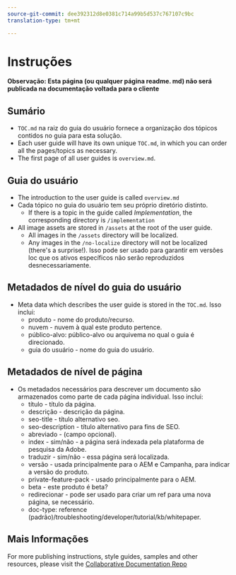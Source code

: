```yaml
---
source-git-commit: dee392312d8e0381c714a99b5d537c767107c9bc
translation-type: tm+mt

---
```

# Instruções

**Observação: Esta página (ou qualquer página readme. md) não será publicada na documentação voltada para o cliente**

## Sumário

+ `TOC.md` na raiz do guia do usuário fornece a organização dos tópicos contidos no guia para esta solução.
+ Each user guide will have its own unique `TOC.md`, in which you can order all the pages/topics as necessary.
+ The first page of all user guides is `overview.md`.

## Guia do usuário

+ The introduction to the user guide is called `overview.md`
+ Cada tópico no guia do usuário tem seu próprio diretório distinto.
   + If there is a topic in the guide called *Implementation*, the corresponding directory is `/implementation`
+ All image assets are stored in `/assets` at the root of the user guide.
   + All images in the `/assets` directory will be localized.
   + Any images in the `/no-localize` directory will not be localized (there's a surprise!). Isso pode ser usado para garantir em versões loc que os ativos específicos não serão reproduzidos desnecessariamente.

## Metadados de nível do guia do usuário

+ Meta data which describes the user guide is stored in the `TOC.md`. Isso inclui:
   + produto - nome do produto/recurso.
   + nuvem - nuvem à qual este produto pertence.
   + público-alvo: público-alvo ou arquivema no qual o guia é direcionado.
   + guia do usuário - nome do guia do usuário.

## Metadados de nível de página

+ Os metadados necessários para descrever um documento são armazenados como parte de cada página individual. Isso inclui:
   + título - título da página.
   + descrição - descrição da página.
   + seo-title - título alternativo seo.
   + seo-description - título alternativo para fins de SEO.
   + abreviado - (campo opcional).
   + index - sim/não - a página será indexada pela plataforma de pesquisa da Adobe.
   + traduzir - sim/não - essa página será localizada.
   + versão - usada principalmente para o AEM e Campanha, para indicar a versão do produto.
   + private-feature-pack - usado principalmente para o AEM.
   + beta - este produto é beta?
   + redirecionar - pode ser usado para criar um ref para uma nova página, se necessário.
   + doc-type: reference (padrão)/troubleshooting/developer/tutorial/kb/whitepaper.

## Mais Informações

For more publishing instructions, style guides, samples and other resources, please visit the [Collaborative Documentation Repo](https://git.corp.adobe.com/AdobeDocs/collaborative-doc-instructions)
